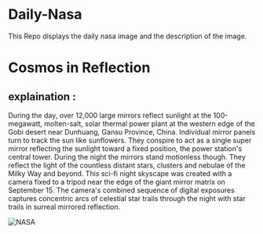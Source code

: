 # Daily-Nasa

This Repo displays the daily nasa image and the description of the image.

<!--NASA-->
# Cosmos in Reflection
## explaination :

During the day, over 12,000 large mirrors reflect sunlight at the 100-megawatt, molten-salt, solar thermal power plant at the western edge of the Gobi desert near Dunhuang, Gansu Province, China. Individual mirror panels turn to track the sun like sunflowers. They conspire to act as a single super mirror reflecting the sunlight toward a fixed position, the power station's central tower. During the night the mirrors stand motionless though. They reflect the light of the countless distant stars, clusters and nebulae of the Milky Way and beyond. This sci-fi night skyscape was created with a camera fixed to a tripod near the edge of the giant mirror matrix on September 15. The camera's combined sequence of digital exposures captures concentric arcs of celestial star trails through the night with star trails in surreal mirrored reflection.

![NASA](https://apod.nasa.gov/apod/image/2309/CosmosinReflectionTrails.jpg)
<!--/NASA-->
